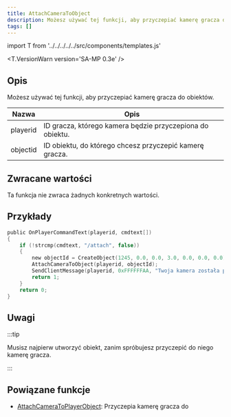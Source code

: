 ```yaml
---
title: AttachCameraToObject
description: Możesz używać tej funkcji, aby przyczepiać kamerę gracza do obiektów.
tags: []
---
```


import T from '../../../../../src/components/templates.js'

<T.VersionWarn version='SA-MP 0.3e' />

## Opis

Możesz używać tej funkcji, aby przyczepiać kamerę gracza do obiektów.

| Nazwa    | Opis                                                      |
| -------- | --------------------------------------------------------- |
| playerid | ID gracza, którego kamera będzie przyczepiona do obiektu. |
| objectid | ID obiektu, do którego chcesz przyczepić kamerę gracza.   |

## Zwracane wartości

Ta funkcja nie zwraca żadnych konkretnych wartości.

## Przykłady

```c
public OnPlayerCommandText(playerid, cmdtext[])
{
    if (!strcmp(cmdtext, "/attach", false))
    {
        new objectId = CreateObject(1245, 0.0, 0.0, 3.0, 0.0, 0.0, 0.0);
        AttachCameraToObject(playerid, objectId);
        SendClientMessage(playerid, 0xFFFFFFAA, "Twoja kamera została przyczepiona do obiektu.");
        return 1;
    }
    return 0;
}
```

## Uwagi

:::tip

Musisz najpierw utworzyć obiekt, zanim spróbujesz przyczepić do niego kamerę gracza.

:::

## Powiązane funkcje

- [AttachCameraToPlayerObject](AttachCameraToPlayerObject): Przyczepia kamerę gracza do
